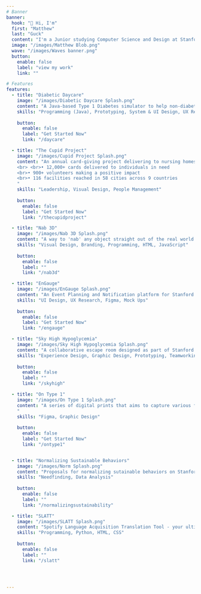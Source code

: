 ```yaml
---
# Banner
banner:
  hook: "👋 Hi, I'm"
  first: "Matthew"
  last: "Guck"
  content: "I'm a Junior studying Computer Science and Design at Stanford University. 🌲 I am the Stanford Class of 2026 President, I'm passionate about Type 1 Diabetes research and advocacy, and I love to create things— software, visuals, games, music, etc."
  image: "/images/Matthew Blob.png"
  wave: "/images/Waves banner.png"
  button:
    enable: false
    label: "view my work"
    link: ""

# Features
features:
  - title: "Diabetic Daycare"
    image: "/images/Diabetic Daycare Splash.png"
    content: "A Java-based Type 1 Diabetes simulator to help non-diabetics better understand blood sugar management."
    skills: "Programming (Java), Prototyping, System & UI Design, UX Research, Needfinding"
    
    button:
      enable: false
      label: "Get Started Now"
      link: "/daycare"

  - title: "The Cupid Project"
    image: "/images/Cupid Project Splash.png"
    content: "An annual card-giving project delivering to nursing homes every Valentine's Day since 2018.
    <br> <br>• 12,000+ cards delivered to individuals in need 
    <br>• 900+ volunteers making a positive impact 
    <br>• 116 facilities reached in 58 cities across 9 countries
    "
    skills: "Leadership, Visual Design, People Management"
    
    button:
      enable: false
      label: "Get Started Now"
      link: "/thecupidproject"

  - title: "Nab 3D"
    image: "/images/Nab 3D Splash.png"
    content: "A way to 'nab' any object straight out of the real world and into your website, with just a short video and a single line of code. Awarded 'Best Beginner Hack' @ TreeHacks 2024."
    skills: "Visual Design, Branding, Programming, HTML, JavaScript"
    
    button:
      enable: false
      label: ""
      link: "/nab3d"

  - title: "EnGauge"
    image: "/images/EnGauge Splash.png"
    content: "An Event Planning and Notification platform for Stanford students."
    skills: "UI Design, UX Research, Figma, Mock Ups"
    
    button:
      enable: false
      label: "Get Started Now"
      link: "/engauge"

  - title: "Sky High Hypoglycemia"
    image: "/images/Sky High Hypoglycemia Splash.png"
    content: "A collaborative escape room designed as part of Stanford's 'DESIGN 1' course."
    skills: "Experience Design, Graphic Design, Prototyping, Teamworking"
    
    button:
      enable: false
      label: ""
      link: "/skyhigh"

  - title: "On Type 1"
    image: "/images/On Type 1 Splash.png"
    content: "A series of digital prints that aims to capture various facets of the diabetic experience.
    "
    skills: "Figma, Graphic Design"
    
    button:
      enable: false
      label: "Get Started Now"
      link: "/ontype1"


  - title: "Normalizing Sustainable Behaviors"
    image: "/images/Norm Splash.png"
    content: "Proposals for normalizing sutainable behaviors on Stanford's campus."
    skills: "Needfinding, Data Analysis"
    
    button:
      enable: false
      label: ""
      link: "/normalizingsustainability"

  - title: "SLATT"
    image: "/images/SLATT Splash.png"
    content: "Spotify Language Acquisition Translation Tool - your ultimate companion for exploring music lyrics in multiple languages while enjoying your favorite tracks on Spotify. SLATT connects directly to your Spotify account and translates the current song into your desired target language"
    skills: "Programming, Python, HTML, CSS"
    
    button:
      enable: false
      label: ""
      link: "/slatt"

  


---
```

